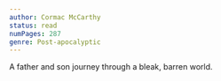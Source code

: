 ```yaml
---
author: Cormac McCarthy
status: read
numPages: 287
genre: Post-apocalyptic
---
```


A father and son journey through a bleak, barren world.
